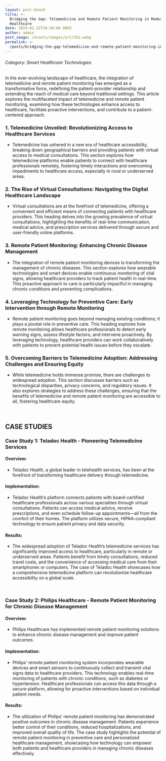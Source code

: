 ```yaml
---
layout: post-boxed
title: >-
  Bridging the Gap: Telemedicine and Remote Patient Monitoring in Modern
  Healthcare
date: 2024-01-22T18:30:00.000Z
author: admin
post_image: /assets/images/art/tb2.webp
permalink: >-
  /posts/bridging-the-gap-telemedicine-and-remote-patient-monitoring-in-modern-healthcare
---
```


###### Category: Smart Healthcare Technologies

In the ever-evolving landscape of healthcare, the integration of telemedicine and remote patient monitoring has emerged as a transformative force, redefining the patient-provider relationship and extending the reach of medical care beyond traditional settings. This article explores the multifaceted impact of telemedicine and remote patient monitoring, examining how these technologies enhance access to healthcare, facilitate proactive interventions, and contribute to a patient-centered approach.

### 1. Telemedicine Unveiled: Revolutionizing Access to Healthcare Services

* Telemedicine has ushered in a new era of healthcare accessibility, breaking down geographical barriers and providing patients with virtual access to medical consultations. This section explores how telemedicine platforms enable patients to connect with healthcare professionals remotely, fostering timely interactions and overcoming impediments to healthcare access, especially in rural or underserved areas.

### 2. The Rise of Virtual Consultations: Navigating the Digital Healthcare Landscape

* Virtual consultations are at the forefront of telemedicine, offering a convenient and efficient means of connecting patients with healthcare providers. This heading delves into the growing prevalence of virtual consultations, highlighting the benefits of real-time communication, medical advice, and prescription services delivered through secure and user-friendly online platforms.

### 3. Remote Patient Monitoring: Enhancing Chronic Disease Management

* The integration of remote patient monitoring devices is transforming the management of chronic diseases. This section explores how wearable technologies and smart devices enable continuous monitoring of vital signs, allowing healthcare providers to track patient health in real-time. This proactive approach to care is particularly impactful in managing chronic conditions and preventing complications.

### 4. Leveraging Technology for Preventive Care: Early Intervention through Remote Monitoring

* Remote patient monitoring goes beyond managing existing conditions; it plays a pivotal role in preventive care. This heading explores how remote monitoring allows healthcare professionals to detect early warning signs, assess lifestyle factors, and intervene proactively. By leveraging technology, healthcare providers can work collaboratively with patients to prevent potential health issues before they escalate.

### 5. Overcoming Barriers to Telemedicine Adoption: Addressing Challenges and Ensuring Equity

* While telemedicine holds immense promise, there are challenges to widespread adoption. This section discusses barriers such as technological disparities, privacy concerns, and regulatory issues. It also explores strategies to address these challenges, ensuring that the benefits of telemedicine and remote patient monitoring are accessible to all, fostering healthcare equity.

<br>

## CASE STUDIES

### Case Study 1: Teladoc Health - Pioneering Telemedicine Services

#### Overview:

* Teladoc Health, a global leader in telehealth services, has been at the forefront of transforming healthcare delivery through telemedicine.

#### Implementation:

* Teladoc Health’s platform connects patients with board-certified healthcare professionals across various specialties through virtual consultations. Patients can access medical advice, receive prescriptions, and even schedule follow-up appointments—all from the comfort of their homes. The platform utilizes secure, HIPAA-compliant technology to ensure patient privacy and data security.

#### Results:

* The widespread adoption of Teladoc Health’s telemedicine services has significantly improved access to healthcare, particularly in remote or underserved areas. Patients benefit from timely consultations, reduced travel costs, and the convenience of accessing medical care from their smartphones or computers. The case of Teladoc Health showcases how a comprehensive telemedicine platform can revolutionize healthcare accessibility on a global scale.

<br>

### Case Study 2: Philips Healthcare - Remote Patient Monitoring for Chronic Disease Management

#### Overview:

* Philips Healthcare has implemented remote patient monitoring solutions to enhance chronic disease management and improve patient outcomes.

#### Implementation:

* Philips’ remote patient monitoring system incorporates wearable devices and smart sensors to continuously collect and transmit vital signs data to healthcare providers. This technology enables real-time monitoring of patients with chronic conditions, such as diabetes or hypertension. Healthcare professionals can access this data through a secure platform, allowing for proactive interventions based on individual patient needs.

#### Results:

* The utilization of Philips’ remote patient monitoring has demonstrated positive outcomes in chronic disease management. Patients experience better control of their conditions, reduced hospitalizations, and improved overall quality of life. The case study highlights the potential of remote patient monitoring in preventive care and personalized healthcare management, showcasing how technology can empower both patients and healthcare providers in managing chronic diseases effectively.

